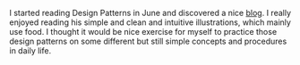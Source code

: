 I started reading Design Patterns in June and discovered a nice [blog](https://exceptionnotfound.net/). I really enjoyed reading his simple and clean and intuitive illustrations, which mainly use food. I thought it would be nice exercise for myself to practice those design patterns on some different but still simple concepts and procedures in daily life. 

